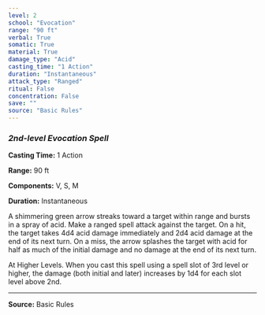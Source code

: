 ```yaml
---
level: 2
school: "Evocation"
range: "90 ft"
verbal: True
somatic: True
material: True
damage_type: "Acid"
casting_time: "1 Action"
duration: "Instantaneous"
attack_type: "Ranged"
ritual: False
concentration: False
save: ""
source: "Basic Rules"
---
```


### *2nd-level Evocation Spell*

**Casting Time:** 1 Action

**Range:** 90 ft

**Components:** V, S, M

**Duration:** Instantaneous

A shimmering green arrow streaks toward a target within range and bursts in a spray of acid. Make a ranged spell attack against the target. On a hit, the target takes 4d4 acid damage immediately and 2d4 acid damage at the end of its next turn. On a miss, the arrow splashes the target with acid for half as much of the initial damage and no damage at the end of its next turn.
 
 At Higher Levels. When you cast this spell using a spell slot of 3rd level or higher, the damage (both initial and later) increases by 1d4 for each slot level above 2nd.

---
**Source:** Basic Rules
